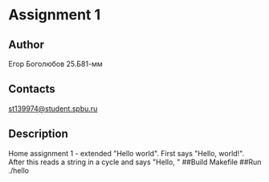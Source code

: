 # Assignment 1
## Author
Егор Боголюбов 25.Б81-мм
## Contacts
st139974@student.spbu.ru
## Description
Home assignment 1 - extended "Hello world". First says "Hello, world!". After this reads a string in a cycle and says "Hello, <string>"
##Build
Makefile
##Run
./hello
 
